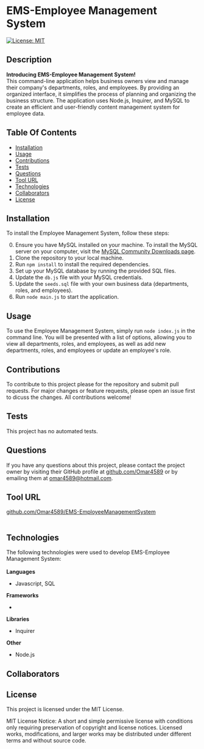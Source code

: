 # EMS-Employee Management System

[![License: MIT](https://img.shields.io/badge/License-MIT-blue)](https://opensource.org/licenses/MIT)

## Description

<strong>Introducing EMS-Employee Management System!</strong>
<br>
This command-line application helps business owners view and manage their company's departments, roles, and employees. By providing an organized interface, it simplifies the process of planning and organizing the business structure. The application uses Node.js, Inquirer, and MySQL to create an efficient and user-friendly content management system for employee data.<br>

## Table Of Contents

- [Installation](#installation)
- [Usage](#usage)
- [Contributions](#contributions)
- [Tests](#tests)
- [Questions](#questions)
- [Tool URL](#toolurl)
- [Technologies](#technologies)
- [Collaborators](#collaborators)
- [License](#license)

## Installation <a id="installation"></a>

To install the Employee Management System, follow these steps:

0. Ensure you have MySQL installed on your machine. To install the MySQL server on your computer, visit the [MySQL Community Downloads page](https://dev.mysql.com/downloads/mysql/).  
1. Clone the repository to your local machine.
2. Run `npm install` to install the required dependencies.
3. Set up your MySQL database by running the provided SQL files.
4. Update the `db.js` file with your MySQL credentials.
5. Update the `seeds.sql` file with your own business data (departments, roles, and employees).
6. Run `node main.js` to start the application.

## Usage <a id="usage"></a>

To use the Employee Management System, simply run `node index.js` in the command line. You will be presented with a list of options, allowing you to view all departments, roles, and employees, as well as add new departments, roles, and employees or update an employee's role.

## Contributions <a id="contributions"></a>

To contribute to this project please for the repository and submit pull requests. For major changes or feature requests, please open an issue first to dicuss the changes. All contributions welcome!

## Tests <a id="tests"></a>

This project has no automated tests.

## Questions <a id="questions"></a>

If you have any questions about this project, please contact the project owner by visiting their GitHub profile at [github.com/Omar4589](https://:github.com/Omar4589) or by emailing them at [omar4589@hotmail.com](mailto:omar4589@hotmail.com).

## Tool URL <a id="toolurl"></a>

[github.com/Omar4589/EMS-EmployeeManagementSystem](https://github.com/Omar4589/EMS-EmployeeManagementSystem)
<br>
<br>

## Technologies <a id="technologies"></a>

The following technologies were used to develop EMS-Employee Management System:<br>
<br>
<strong>Languages</strong>

- Javascript, SQL

<strong>Frameworks</strong>

-

<strong>Libraries</strong>

- Inquirer

<strong>Other</strong>

- Node.js
  <br>

## Collaborators <a id="collaborators"></a>

## License <a id="license"></a>

This project is licensed under the MIT License.

MIT License Notice: A short and simple permissive license with conditions only requiring preservation of copyright and license notices. Licensed works, modifications, and larger works may be distributed under different terms and without source code.
